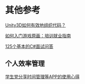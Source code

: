 # 其他参考


[Unity3D如何有效地组织代码？](https://www.zhihu.com/question/21070379)


[如何入门游戏原画：培训就业指南](https://www.zhihu.com/lives/800349580737773568?utm_campaign=zhihulive&utm_source=zhihucolumn&utm_medium=Livecolumn)

[125个基本的C#面试问答](http://blog.jobbole.com/74515/)

## 个人效率管理

[学生党分享时间管理等APP的使用心得](https://www.douban.com/group/topic/57722390/)
